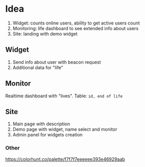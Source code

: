 # Idea
1. Widget: counts online users, ability to get active users count
2. Monitoring: life dashboard to see extended info about users
3. Site: landing with demo widget


## Widget

1. Send info about user with beacon request
2. Additional data for "life"

## Monitor

Realtime dashboard with "lives".
Table: `id, end of life`

## Site

1. Main page with description
2. Demo page with widget, name select and monitor
3. Admin panel for widgets creation


### Other
https://colorhunt.co/palette/f7f7f7eeeeee393e46929aab